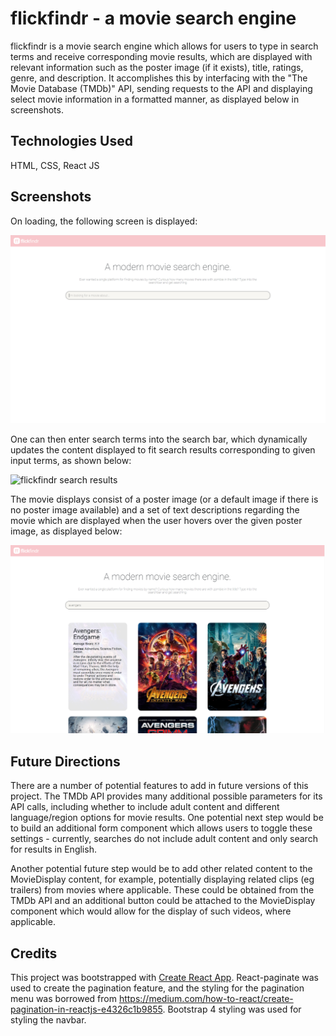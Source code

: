 # flickfindr - a movie search engine

flickfindr is a movie search engine which allows for users to type in search terms and receive corresponding movie results, which are displayed with relevant information such as the poster image (if it exists), title, ratings, genre, and description. It accomplishes this by interfacing with the "The Movie Database (TMDb)" API, sending requests to the API and displaying select movie information in a formatted manner, as displayed below in screenshots. 

## Technologies Used

HTML, CSS, React JS

## Screenshots

On loading, the following screen is displayed: 

![flickfindr home page](readme-imgs/flickfindr-home-page.PNG)

One can then enter search terms into the search bar, which dynamically updates the content displayed to fit search results corresponding to given input terms, as shown below:

![flickfindr search results](readme-imgs/flickfindr-search-results.PNG)

The movie displays consist of a poster image (or a default image if there is no poster image available) and a set of text descriptions regarding the movie which are displayed when the user hovers over the given poster image, as displayed below: 

![flickfindr search results](readme-imgs/flickfindr-search-results-hover.png)

## Future Directions

There are a number of potential features to add in future versions of this project. The TMDb API provides many additional possible parameters for its API calls, including whether to include adult content and different language/region options for movie results. One potential next step would be to build an additional form component which allows users to toggle these settings - currently, searches do not include adult content and only search for results in English.

Another potential future step would be to add other related content to the MovieDisplay content, for example, potentially displaying related clips (eg trailers) from movies where applicable. These could be obtained from the TMDb API and an additional button could be attached to the MovieDisplay component which would allow for the display of such videos, where applicable.

## Credits

This project was bootstrapped with [Create React App](https://github.com/facebook/create-react-app). React-paginate was used to create the pagination feature, and the styling for the pagination menu was borrowed from https://medium.com/how-to-react/create-pagination-in-reactjs-e4326c1b9855. Bootstrap 4 styling was used for styling the navbar.
